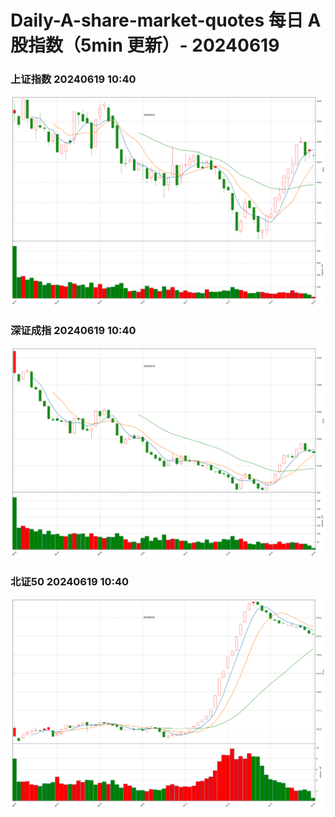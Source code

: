 
# Daily-A-share-market-quotes 每日 A 股指数（5min 更新）- 20240619

### 上证指数 20240619 10:40
![](./fig/2024/6/20240619-sh000001.png)

### 深证成指 20240619 10:40
![](./fig/2024/6/20240619-sz399001.png)

### 北证50 20240619 10:40
![](./fig/2024/6/20240619-bj899050.png)
